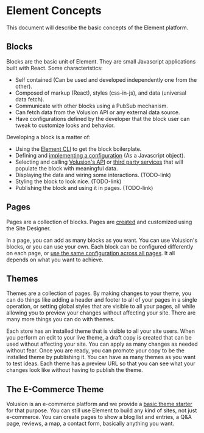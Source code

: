 # Element Concepts

This document will describe the basic concepts of the Element platform.

## Blocks

Blocks are the basic unit of Element. They are small Javascript applications built with React. Some characteristics: 

- Self contained (Can be used and developed independently one from the other).
- Composed of markup (React), styles (css-in-js), and data (universal data fetch).
- Communicate with other blocks using a PubSub mechanism.
- Can fetch data from the Volusion API or any external data source.
- Have configurations defined by the developer that the block user can tweak to customize looks and behavior.

Developing a block is a matter of:

- Using the [Element CLI](TODO-link) to get the block boilerplate.
- Defining and [implementing a configuration](/how-to/proptypes/README.md) (As a Javascript object).
- Selecting and calling [Volusion's API](/how-to/data-volusion-api/README.md) or [third party services](/how-to/data-third-party-services/README.md) that will populate the block with meaningful data.
- Displaying the data and wiring some interactions. (TODO-link)
- Styling the block to look nice. (TODO-link)
- Publishing the block and using it in pages. (TODO-link)

## Pages

Pages are a collection of blocks. Pages are [created](../../how-to/add-page-to-theme/README.md) and customized using the Site Designer.

In a page, you can add as many blocks as you want. You can use Volusion's blocks, or you can use your own. Each block can be
configured differently on each page, or [use the same configuration across all pages](/how-to/reuse-a-block-across-pages/README.md). It all depends on what you want to achieve.

## Themes

Themes are a collection of pages. By making changes to your theme, you can do things like adding a header and footer to all of your pages in a single operation, or setting global
styles that are visible to all your pages, all while allowing you to preview your changes without affecting your site. There are many more things you can do with themes.

Each store has an installed theme that is visible to all your site users. When you perform an edit to your live theme, a draft copy is created
that can be used without affecting your site. You can apply as many changes as needed without fear. Once you are ready, you can promote
your copy to be the installed theme by publishing it. You can have as many themes as you want to test ideas. Each theme has a preview URL so that you can see what your changes look
like without having to publish the theme.

## The E-Commerce Theme

Volusion is an e-commerce platform and we provide a [basic theme starter](../e-commerce-pages/README.md) for that purpose. You can still use Element to build any kind of sites, not
just e-commerce. You can create pages to show a blog list and entries, a Q&A page, reviews, a map, a contact form, basically anything you want.
